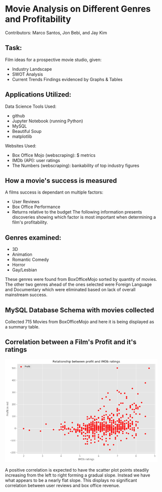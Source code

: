 # Movie Analysis on Different Genres and Profitability
Contributors: Marco Santos, Jon Bebi, and Jay Kim

## Task:
Film ideas for a prospective movie studio, given:
 * Industry Landscape
 * SWOT Analysis
 * Current Trends
Findings evidenced by Graphs & Tables

## Applications Utilized:
Data Science Tools Used:
 * github
 * Jupyter Notebook (running Python)
 * MySQL
 * Beautiful Soup
 * matplotlib

Websites Used:
 * Box Office Mojo (webscraping): $ metrics
 * IMDb (API): user ratings
 * The Numbers (webscraping): bankability of top industry figures

## How a movie's success is measured
A films success is dependant on multiple factors:
 * User Reviews
 * Box Office Performance
 * Returns relative to the budget
The following information presents discoveries showing which factor is most important when determining a film's profitability.
## Genres examined:
* 3D
* Animation
* Romantic Comedy
* Horror
* Gay/Lesbian

These genres were found from BoxOfficeMojo sorted by quantity of movies.  The other two genres ahead of the ones selected were Foreign Language and Documentary which were eliminated based on lack of overall mainstream success.

## MySQL Database Schema with movies collected
Collected 715 Movies from BoxOfficeMojo and here it is being displayed as a summary table.

## Correlation between a Film's Profit and it's ratings
![Cor](Images/profit_ratings_relation.png)

A positive correlation is expected to have the scatter plot points steadily increasing from the left to right forming a gradual slope.  Instead we have what appears to be a nearly flat slope.  This displays no significant correlation between user reviews and box office revenue.  
